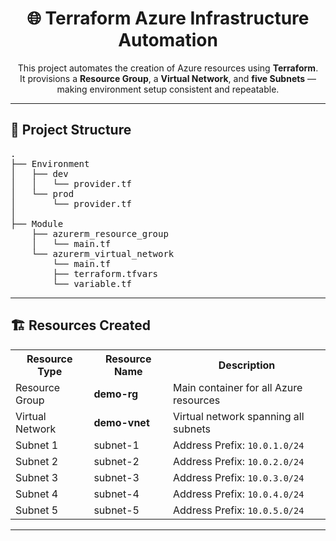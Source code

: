 <h1 align="center">🌐 Terraform Azure Infrastructure Automation</h1>

<p align="center">
This project automates the creation of Azure resources using <b>Terraform</b>.<br>
It provisions a <b>Resource Group</b>, a <b>Virtual Network</b>, and <b>five Subnets</b> — making environment setup consistent and repeatable.
</p>

<hr>

<h2>📁 Project Structure</h2>

<pre>
.
├── Environment
│   ├── dev
│   │   └── provider.tf
│   └── prod
│       └── provider.tf
│
├── Module
    ├── azurerm_resource_group
    │   └── main.tf
    └── azurerm_virtual_network
        └── main.tf
        ├── terraform.tfvars
        └── variable.tf
</pre>

<hr>

<h2>🏗️ Resources Created</h2>

<table>
  <tr>
    <th>Resource Type</th>
    <th>Resource Name</th>
    <th>Description</th>
  </tr>
  <tr>
    <td>Resource Group</td>
    <td><b>demo-rg</b></td>
    <td>Main container for all Azure resources</td>
  </tr>
  <tr>
    <td>Virtual Network</td>
    <td><b>demo-vnet</b></td>
    <td>Virtual network spanning all subnets</td>
  </tr>
  <tr>
    <td>Subnet 1</td>
    <td>subnet-1</td>
    <td>Address Prefix: <code>10.0.1.0/24</code></td>
  </tr>
  <tr>
    <td>Subnet 2</td>
    <td>subnet-2</td>
    <td>Address Prefix: <code>10.0.2.0/24</code></td>
  </tr>
  <tr>
    <td>Subnet 3</td>
    <td>subnet-3</td>
    <td>Address Prefix: <code>10.0.3.0/24</code></td>
  </tr>
  <tr>
    <td>Subnet 4</td>
    <td>subnet-4</td>
    <td>Address Prefix: <code>10.0.4.0/24</code></td>
  </tr>
  <tr>
    <td>Subnet 5</td>
    <td>subnet-5</td>
    <td>Address Prefix: <code>10.0.5.0/24</code></td>
  </tr>
</table>

<hr>

